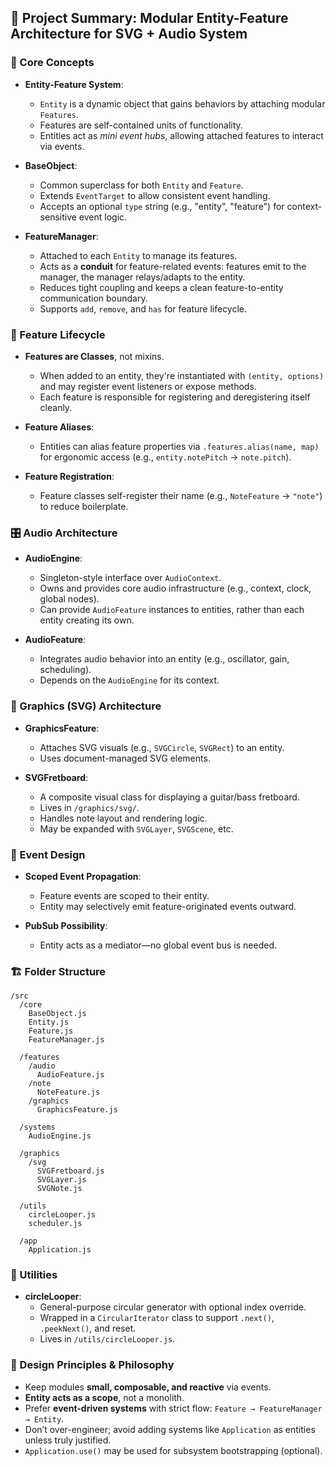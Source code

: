 ## 🧠 Project Summary: Modular Entity-Feature Architecture for SVG + Audio System

### 🌱 Core Concepts

- **Entity-Feature System**:  
  - `Entity` is a dynamic object that gains behaviors by attaching modular `Features`.
  - Features are self-contained units of functionality.
  - Entities act as *mini event hubs*, allowing attached features to interact via events.

- **BaseObject**:  
  - Common superclass for both `Entity` and `Feature`.
  - Extends `EventTarget` to allow consistent event handling.
  - Accepts an optional `type` string (e.g., "entity", "feature") for context-sensitive event logic.

- **FeatureManager**:  
  - Attached to each `Entity` to manage its features.
  - Acts as a **conduit** for feature-related events: features emit to the manager, the manager relays/adapts to the entity.
  - Reduces tight coupling and keeps a clean feature-to-entity communication boundary.
  - Supports `add`, `remove`, and `has` for feature lifecycle.

### 🧩 Feature Lifecycle

- **Features are Classes**, not mixins.
  - When added to an entity, they're instantiated with `(entity, options)` and may register event listeners or expose methods.
  - Each feature is responsible for registering and deregistering itself cleanly.

- **Feature Aliases**:
  - Entities can alias feature properties via `.features.alias(name, map)` for ergonomic access (e.g., `entity.notePitch` → `note.pitch`).

- **Feature Registration**:
  - Feature classes self-register their name (e.g., `NoteFeature` → `"note"`) to reduce boilerplate.

### 🎛 Audio Architecture

- **AudioEngine**:
  - Singleton-style interface over `AudioContext`.
  - Owns and provides core audio infrastructure (e.g., context, clock, global nodes).
  - Can provide `AudioFeature` instances to entities, rather than each entity creating its own.

- **AudioFeature**:
  - Integrates audio behavior into an entity (e.g., oscillator, gain, scheduling).
  - Depends on the `AudioEngine` for its context.

### 🎨 Graphics (SVG) Architecture

- **GraphicsFeature**:
  - Attaches SVG visuals (e.g., `SVGCircle`, `SVGRect`) to an entity.
  - Uses document-managed SVG elements.

- **SVGFretboard**:
  - A composite visual class for displaying a guitar/bass fretboard.
  - Lives in `/graphics/svg/`.
  - Handles note layout and rendering logic.
  - May be expanded with `SVGLayer`, `SVGScene`, etc.

### 🧭 Event Design

- **Scoped Event Propagation**:
  - Feature events are scoped to their entity.
  - Entity may selectively emit feature-originated events outward.

- **PubSub Possibility**:
  - Entity acts as a mediator—no global event bus is needed.

### 🏗 Folder Structure

```
/src
  /core
    BaseObject.js
    Entity.js
    Feature.js
    FeatureManager.js

  /features
    /audio
      AudioFeature.js
    /note
      NoteFeature.js
    /graphics
      GraphicsFeature.js

  /systems
    AudioEngine.js

  /graphics
    /svg
      SVGFretboard.js
      SVGLayer.js
      SVGNote.js

  /utils
    circleLooper.js
    scheduler.js

  /app
    Application.js
```

### 🔁 Utilities

- **circleLooper**:
  - General-purpose circular generator with optional index override.
  - Wrapped in a `CircularIterator` class to support `.next()`, `.peekNext()`, and reset.
  - Lives in `/utils/circleLooper.js`.

### 🔄 Design Principles & Philosophy

- Keep modules **small, composable, and reactive** via events.
- **Entity acts as a scope**, not a monolith.
- Prefer **event-driven systems** with strict flow: `Feature → FeatureManager → Entity`.
- Don’t over-engineer; avoid adding systems like `Application` as entities unless truly justified.
- `Application.use()` may be used for subsystem bootstrapping (optional).